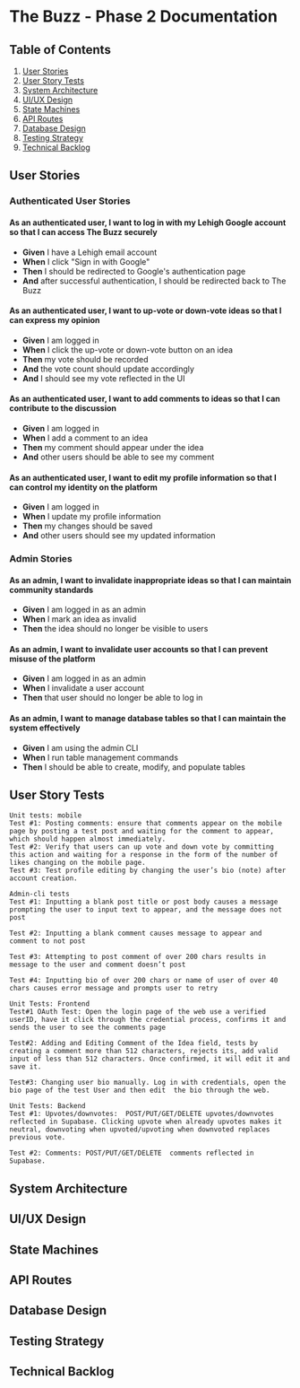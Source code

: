 # The Buzz - Phase 2 Documentation

## Table of Contents

1. [User Stories](#user-stories)
2. [User Story Tests](#user-story-tests)
3. [System Architecture](#system-architecture)
4. [UI/UX Design](#uiux-design)
5. [State Machines](#state-machines)
6. [API Routes](#api-routes)
7. [Database Design](#database-design)
8. [Testing Strategy](#testing-strategy)
9. [Technical Backlog](#technical-backlog)

## User Stories

### Authenticated User Stories

#### As an authenticated user, I want to log in with my Lehigh Google account so that I can access The Buzz securely

- **Given** I have a Lehigh email account
- **When** I click "Sign in with Google"
- **Then** I should be redirected to Google's authentication page
- **And** after successful authentication, I should be redirected back to The Buzz

#### As an authenticated user, I want to up-vote or down-vote ideas so that I can express my opinion

- **Given** I am logged in
- **When** I click the up-vote or down-vote button on an idea
- **Then** my vote should be recorded
- **And** the vote count should update accordingly
- **And** I should see my vote reflected in the UI

#### As an authenticated user, I want to add comments to ideas so that I can contribute to the discussion

- **Given** I am logged in
- **When** I add a comment to an idea
- **Then** my comment should appear under the idea
- **And** other users should be able to see my comment

#### As an authenticated user, I want to edit my profile information so that I can control my identity on the platform

- **Given** I am logged in
- **When** I update my profile information
- **Then** my changes should be saved
- **And** other users should see my updated information

### Admin Stories

#### As an admin, I want to invalidate inappropriate ideas so that I can maintain community standards

- **Given** I am logged in as an admin
- **When** I mark an idea as invalid
- **Then** the idea should no longer be visible to users

#### As an admin, I want to invalidate user accounts so that I can prevent misuse of the platform

- **Given** I am logged in as an admin
- **When** I invalidate a user account
- **Then** that user should no longer be able to log in

#### As an admin, I want to manage database tables so that I can maintain the system effectively

- **Given** I am using the admin CLI
- **When** I run table management commands
- **Then** I should be able to create, modify, and populate tables

## User Story Tests

    Unit tests: mobile
    Test #1: Posting comments: ensure that comments appear on the mobile page by posting a test post and waiting for the comment to appear, which should happen almost immediately.
    Test #2: Verify that users can up vote and down vote by committing this action and waiting for a response in the form of the number of likes changing on the mobile page.
    Test #3: Test profile editing by changing the user’s bio (note) after account creation.

    Admin-cli tests
    Test #1: Inputting a blank post title or post body causes a message prompting the user to input text to appear, and the message does not post

    Test #2: Inputting a blank comment causes message to appear and comment to not post

    Test #3: Attempting to post comment of over 200 chars results in message to the user and comment doesn’t post

    Test #4: Inputting bio of over 200 chars or name of user of over 40 chars causes error message and prompts user to retry

    Unit Tests: Frontend
    Test#1 OAuth Test: Open the login page of the web use a verified userID, have it click through the credential process, confirms it and sends the user to see the comments page

    Test#2: Adding and Editing Comment of the Idea field, tests by creating a comment more than 512 characters, rejects its, add valid input of less than 512 characters. Once confirmed, it will edit it and save it. 

    Test#3: Changing user bio manually. Log in with credentials, open the bio page of the test User and then edit  the bio through the web.

    Unit Tests: Backend
    Test #1: Upvotes/downvotes:  POST/PUT/GET/DELETE upvotes/downvotes reflected in Supabase. Clicking upvote when already upvotes makes it neutral, downvoting when upvoted/upvoting when downvoted replaces previous vote.

    Test #2: Comments: POST/PUT/GET/DELETE  comments reflected in Supabase.




## System Architecture

<!-- Add your system architecture details here -->

## UI/UX Design

<!-- Add your UI/UX design details here -->

## State Machines

<!-- Add your state machines details here -->

## API Routes

<!-- Add your API routes details here -->

## Database Design

<!-- Add your database design details here -->

## Testing Strategy

<!-- Add your testing strategy details here -->

## Technical Backlog

<!-- Add your technical backlog details here -->